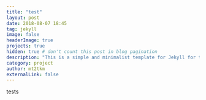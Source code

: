 ```yaml
---
title: "test"
layout: post
date: 2018-08-07 18:45
tag: jekyll
image: false
headerImage: true
projects: true
hidden: true # don't count this post in blog pagination
description: "This is a simple and minimalist template for Jekyll for those who likes to eat noodles."
category: project
author: mt2tkm
externalLink: false
---
```


tests
